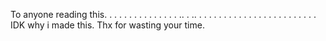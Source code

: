 To anyone reading this. 
.
.
.
.
.
.
.
.
.
.
.
.
.
.
..
.
..
.
.
.
.
.
.
.
.
.
.
.
.
.
.
.
.
.
.
.
.
.
.
.
.
IDK why i made this. Thx for wasting your time.
